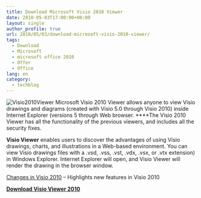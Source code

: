 ```yaml
---
title: Download Microsoft Visio 2010 Viewer
date: 2010-05-03T17:00:00+00:00
layout: single
author_profile: true
url: 2010/05/03/download-microsoft-visio-2010-viewer/
tags:
  - Download
  - Microsoft
  - microsoft office 2010
  - Offer
  - Office
lang: en
category: 
  - techblog
---
```

![Visio2010Viewer](http://lh3.ggpht.com/_vaUVXcmC3OI/S976CX6DvoI/AAAAAAAACCM/VDbsIMQrz_s/Visio2010Viewer%5B4%5D.jpg?imgmax=800 "Visio2010Viewer") Microsoft Visio 2010 Viewer allows anyone to view Visio drawings and diagrams (created with Visio 5.0 through Visio 2010) inside Internet Explorer (versions 5 through Web browser. ****The Visio 2010 Viewer has all the functionality of the previous viewers, and includes all the security fixes. 

**Visio Viewer** enables users to discover the advantages of using Visio drawings, charts, and illustrations in a Web-based environment. You can view Visio drawings files with a .vsd, .vss, .vst, .vdx, .vsx, or .vtx extension) in Windows Explorer. Internet Explorer will open, and Visio Viewer will render the drawing in the browser window. 

[Changes in Visio 2010](http://technet.microsoft.com/en-us/library/cc179128%28office.14%29.aspx) – Highlights new features in Visio 2010 

**[Download Visio Viewer 2010](http://www.microsoft.com/downloads/details.aspx?displaylang=en&FamilyID=f9ed50b0-c7df-4fb8-89f8-db2932e624f7)**